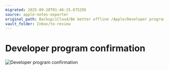 ```yaml
---
migrated: 2025-09-20T01:46:15.675295
source: apple-notes-exporter
original_path: Backup/iCloud/Be better offline /Apple/Developer program confirmation.md
vault_folder: Inbox/to-review
---
```

# Developer program confirmation

![Developer program confirmation](images/Developer%20program%20confirmation.png)

